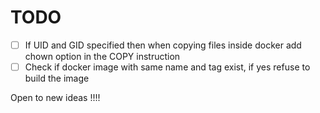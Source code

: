 # TODO

- [ ] If UID and GID specified then when copying files inside docker add chown option in the COPY instruction
- [ ] Check if docker image with same name and tag exist, if yes refuse to build the image

Open to new ideas !!!!
